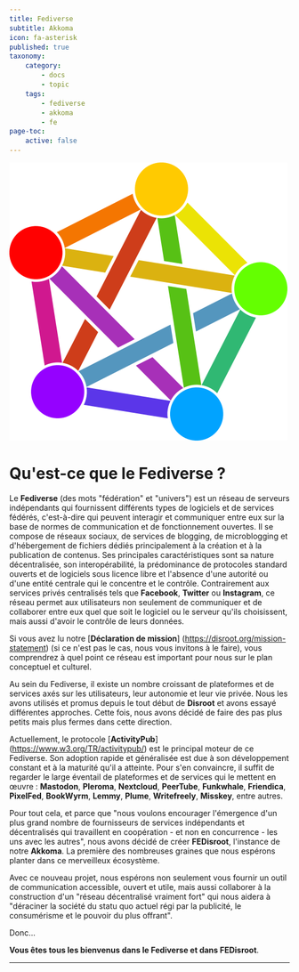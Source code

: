 ```yaml
---
title: Fediverse
subtitle: Akkoma
icon: fa-asterisk
published: true
taxonomy:
    category:
        - docs
        - topic
    tags:
        - fediverse
        - akkoma
        - fe
page-toc:
    active: false
---
```


![](fediverse.png)

# Qu'est-ce que le Fediverse ?

Le **Fediverse** (des mots "fédération" et "univers") est un réseau de serveurs indépendants qui fournissent différents types de logiciels et de services fédérés, c'est-à-dire qui peuvent interagir et communiquer entre eux sur la base de normes de communication et de fonctionnement ouvertes. Il se compose de réseaux sociaux, de services de blogging, de microblogging et d'hébergement de fichiers dédiés principalement à la création et à la publication de contenus. Ses principales caractéristiques sont sa nature décentralisée, son interopérabilité, la prédominance de protocoles standard ouverts et de logiciels sous licence libre et l'absence d'une autorité ou d'une entité centrale qui le concentre et le contrôle. Contrairement aux services privés centralisés tels que **Facebook**, **Twitter** ou **Instagram**, ce réseau permet aux utilisateurs non seulement de communiquer et de collaborer entre eux quel que soit le logiciel ou le serveur qu'ils choisissent, mais aussi d'avoir le contrôle de leurs données.

Si vous avez lu notre [**Déclaration de mission**] (https://disroot.org/mission-statement) (si ce n'est pas le cas, nous vous invitons à le faire), vous comprendrez à quel point ce réseau est important pour nous sur le plan conceptuel et culturel.

Au sein du Fediverse, il existe un nombre croissant de plateformes et de services axés sur les utilisateurs, leur autonomie et leur vie privée. Nous les avons utilisés et promus depuis le tout début de **Disroot** et avons essayé différentes approches. Cette fois, nous avons décidé de faire des pas plus petits mais plus fermes dans cette direction.

Actuellement, le protocole [**ActivityPub**] (https://www.w3.org/TR/activitypub/) est le principal moteur de ce Fediverse. Son adoption rapide et généralisée est due à son développement constant et à la maturité qu'il a atteinte. Pour s'en convaincre, il suffit de regarder le large éventail de plateformes et de services qui le mettent en œuvre : **Mastodon**, **Pleroma**, **Nextcloud**, **PeerTube**, **Funkwhale**, **Friendica**, **PixelFed**, **BookWyrm**, **Lemmy**, **Plume**, **Writefreely**, **Misskey**, entre autres.

Pour tout cela, et parce que "nous voulons encourager l'émergence d'un plus grand nombre de fournisseurs de services indépendants et décentralisés qui travaillent en coopération - et non en concurrence - les uns avec les autres", nous avons décidé de créer **FEDisroot**, l'instance de notre **Akkoma**. La première des nombreuses graines que nous espérons planter dans ce merveilleux écosystème.

Avec ce nouveau projet, nous espérons non seulement vous fournir un outil de communication accessible, ouvert et utile, mais aussi collaborer à la construction d'un "réseau décentralisé vraiment fort" qui nous aidera à "déraciner la société du statu quo actuel régi par la publicité, le consumérisme et le pouvoir du plus offrant".

Donc...

**Vous êtes tous les bienvenus dans le Fediverse et dans FEDisroot**.

---
